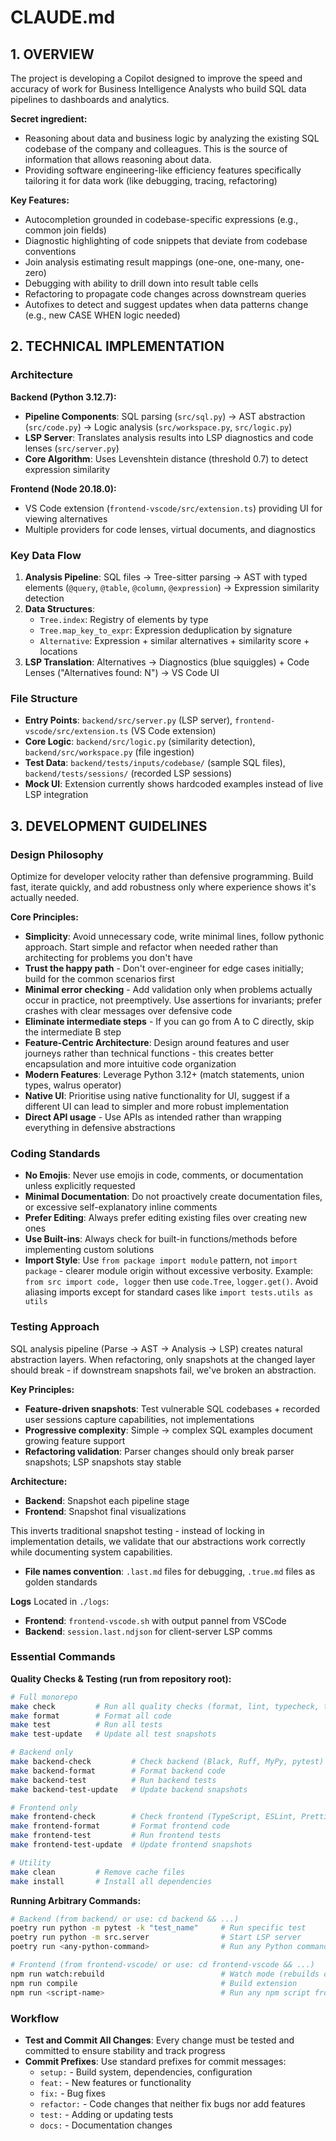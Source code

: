 # CLAUDE.md

## 1. OVERVIEW

The project is developing a Copilot designed to improve the speed and accuracy of work for Business Intelligence
Analysts who build SQL data pipelines to dashboards and analytics.

**Secret ingredient:**

- Reasoning about data and business logic by analyzing the existing SQL codebase of the company and colleagues. This is
  the source of information that allows reasoning about data.
- Providing software engineering-like efficiency features specifically tailoring it for data work (like debugging,
  tracing, refactoring)

**Key Features:**

- Autocompletion grounded in codebase-specific expressions (e.g., common join fields)
- Diagnostic highlighting of code snippets that deviate from codebase conventions
- Join analysis estimating result mappings (one-one, one-many, one-zero)
- Debugging with ability to drill down into result table cells
- Refactoring to propagate code changes across downstream queries
- Autofixes to detect and suggest updates when data patterns change (e.g., new CASE WHEN logic needed)

## 2. TECHNICAL IMPLEMENTATION

### Architecture

**Backend (Python 3.12.7):**

- **Pipeline Components**: SQL parsing (`src/sql.py`) → AST abstraction (`src/code.py`) → Logic analysis
  (`src/workspace.py`, `src/logic.py`)
- **LSP Server**: Translates analysis results into LSP diagnostics and code lenses (`src/server.py`)
- **Core Algorithm**: Uses Levenshtein distance (threshold 0.7) to detect expression similarity

**Frontend (Node 20.18.0):**

- VS Code extension (`frontend-vscode/src/extension.ts`) providing UI for viewing alternatives
- Multiple providers for code lenses, virtual documents, and diagnostics

### Key Data Flow

1. **Analysis Pipeline**: SQL files → Tree-sitter parsing → AST with typed elements (`@query`, `@table`, `@column`,
   `@expression`) → Expression similarity detection
2. **Data Structures**:
   - `Tree.index`: Registry of elements by type
   - `Tree.map_key_to_expr`: Expression deduplication by signature
   - `Alternative`: Expression + similar alternatives + similarity score + locations
3. **LSP Translation**: Alternatives → Diagnostics (blue squiggles) + Code Lenses ("Alternatives found: N") → VS Code UI

### File Structure

- **Entry Points**: `backend/src/server.py` (LSP server), `frontend-vscode/src/extension.ts` (VS Code extension)
- **Core Logic**: `backend/src/logic.py` (similarity detection), `backend/src/workspace.py` (file ingestion)
- **Test Data**: `backend/tests/inputs/codebase/` (sample SQL files), `backend/tests/sessions/` (recorded LSP sessions)
- **Mock UI**: Extension currently shows hardcoded examples instead of live LSP integration

## 3. DEVELOPMENT GUIDELINES

### Design Philosophy

Optimize for developer velocity rather than defensive programming. Build fast, iterate quickly, and add robustness only
where experience shows it's actually needed.

**Core Principles:**

- **Simplicity**: Avoid unnecessary code, write minimal lines, follow pythonic approach. Start simple and refactor when
  needed rather than architecting for problems you don't have
- **Trust the happy path** - Don't over-engineer for edge cases initially; build for the common scenarios first
- **Minimal error checking** - Add validation only when problems actually occur in practice, not preemptively. Use
  assertions for invariants; prefer crashes with clear messages over defensive code
- **Eliminate intermediate steps** - If you can go from A to C directly, skip the intermediate B step
- **Feature-Centric Architecture**: Design around features and user journeys rather than technical functions - this
  creates better encapsulation and more intuitive code organization
- **Modern Features**: Leverage Python 3.12+ (match statements, union types, walrus operator)
- **Native UI**: Prioritise using native functionality for UI, suggest if a different UI can lead to simpler and more
  robust implementation
- **Direct API usage** - Use APIs as intended rather than wrapping everything in defensive abstractions

### Coding Standards

- **No Emojis**: Never use emojis in code, comments, or documentation unless explicitly requested
- **Minimal Documentation**: Do not proactively create documentation files, or excessive self-explanatory inline
  comments
- **Prefer Editing**: Always prefer editing existing files over creating new ones
- **Use Built-ins**: Always check for built-in functions/methods before implementing custom solutions
- **Import Style**: Use `from package import module` pattern, not `import package` - clearer module origin without
  excessive verbosity. Example: `from src import code, logger` then use `code.Tree`, `logger.get()`. Avoid aliasing
  imports except for standard cases like `import tests.utils as utils`

### Testing Approach

SQL analysis pipeline (Parse → AST → Analysis → LSP) creates natural abstraction layers. When refactoring, only
snapshots at the changed layer should break - if downstream snapshots fail, we've broken an abstraction.

**Key Principles:**

- **Feature-driven snapshots**: Test vulnerable SQL codebases + recorded user sessions capture capabilities, not
  implementations
- **Progressive complexity**: Simple → complex SQL examples document growing feature support
- **Refactoring validation**: Parser changes should only break parser snapshots; LSP snapshots stay stable

**Architecture:**

- **Backend**: Snapshot each pipeline stage
- **Frontend**: Snapshot final visualizations

This inverts traditional snapshot testing - instead of locking in implementation details, we validate that our
abstractions work correctly while documenting system capabilities.

- **File names convention**: `.last.md` files for debugging, `.true.md` files as golden standards

**Logs** Located in `./logs`:

- **Frontend**: `frontend-vscode.sh` with output pannel from VSCode
- **Backend**: `session.last.ndjson` for client-server LSP comms

### Essential Commands

**Quality Checks & Testing (run from repository root):**

```bash
# Full monorepo
make check         # Run all quality checks (format, lint, typecheck, test)
make format        # Format all code
make test          # Run all tests
make test-update   # Update all test snapshots

# Backend only
make backend-check         # Check backend (Black, Ruff, MyPy, pytest)
make backend-format        # Format backend code
make backend-test          # Run backend tests
make backend-test-update   # Update backend snapshots

# Frontend only
make frontend-check        # Check frontend (TypeScript, ESLint, Prettier)
make frontend-format       # Format frontend code
make frontend-test         # Run frontend tests
make frontend-test-update  # Update frontend snapshots

# Utility
make clean         # Remove cache files
make install       # Install all dependencies
```

**Running Arbitrary Commands:**

```bash
# Backend (from backend/ or use: cd backend && ...)
poetry run python -m pytest -k "test_name"     # Run specific test
poetry run python -m src.server                # Start LSP server
poetry run <any-python-command>                # Run any Python command in venv

# Frontend (from frontend-vscode/ or use: cd frontend-vscode && ...)
npm run watch:rebuild                          # Watch mode (rebuilds on changes)
npm run compile                                # Build extension
npm run <script-name>                          # Run any npm script from package.json
```

### Workflow

- **Test and Commit All Changes**: Every change must be tested and committed to ensure stability and track progress
- **Commit Prefixes**: Use standard prefixes for commit messages:
  - `setup:` - Build system, dependencies, configuration
  - `feat:` - New features or functionality
  - `fix:` - Bug fixes
  - `refactor:` - Code changes that neither fix bugs nor add features
  - `test:` - Adding or updating tests
  - `docs:` - Documentation changes
